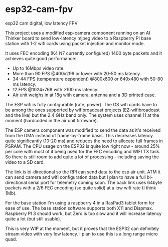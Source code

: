 # esp32-cam-fpv
esp32 cam digital, low latency FPV

This project uses a modified esp-camera component running on an AI Thinker board to send low-latency mjpeg video to a Raspberry PI base station with 1-2 wifi cards using packet injection and monitor mode.

It uses FEC encoding (K4 N7 currently configured) 1400 byte packets and it achieves quite good performance:
* Up to 16Mbps video rate.
* More than 90 FPS @400x296 or lower with 20-50 ms latency.
* 34-44 FPS (temperature dependent) @800x600 or 640x480 with 50-80 ms latency.
* 12 FPS @1024x768 with >100 ms latency.
* Air unit weighs in at 18g with camera, antenna and a 3D printed case.

The ESP wifi is fully configurable (rate, power).
The GS wifi cards have to be among the ones supported by wifibroadcast projects (EZ-wifibroadcast and the like) but the 2.4 GHz band only.
The system uses channel 11 at the moment (hardcoded in the air unit firmware).

The ESP camera component was modified to send the data as it's received from the DMA instead of frame-by-frame basis. This decreases latency quite significantly (10-20 ms) and reduces the need to allocate full frames in PSRAM.
The CPU usage on the ESP32 is quite low right now - around 25% per core with most of it being used for the FEC encoding and WIFI TX task.
So there is still room to add quite a lot of processing - including saving the video to a SD card.

The link is bi-directional so the RPI can send data to the esp air unit. ATM it can send camera and wifi configuration data but I plan to have a full bi-directional serial port for telemetry coming soon.
The back link uses 64byte packets with a 2/6 FEC encoding (so quite solid) at a low wifi rate (I think 1Mb).

For the base station I'm using a raspberry 4 in a RasPad3 tablet form for ease of use. The base station software supports both X11 and Dispmax.
Raspberry PI 3 should work, but Zero is too slow and it will increase latency quite a lot (but still usable).

This is very WIP at the moment, but it proves that the ESP32 can definitely stream video with very low latency. 
I plan to use this is a long range micro quad.

